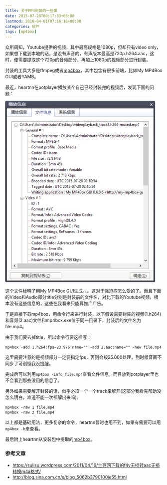 ```yaml
---
title: 关于MP4封装的一些事
date: 2015-07-28T00:17:33+08:00
lastmod: 2016-04-01T07:16:16+08:00
categories: 软件
tags: [mp4box]
---
```


众所周知，Youtube提供的视频，其中最高规格是1080p，但却只有video only，如果想下载到本地的话，是没有声音的，有声版本最高是720p.h264.aac，这时，便需要提取这个720p的音频部分，再加上1080p的视频部分进行封装。

封装的工具大多是ffmpeg或者[mp4box](http://www.videohelp.com/software/mp4box)，其中包含有很多前端，比如My MP4Box GUI或者YAMB。

最近，heartnn在potplayer播放某个自己已经封装完的视频后，发现下面的问题：

![](/uploads/2015/07/my-mp4box-gui.png)<!--more-->

这个文件标明了用My MP4Box GUI生成。。。这对于强迫症怎么受的了。而且下面的Video和Audio部分title分别是封装前的文件名，对比下载的Youtube视频，根本没有这些信息的，这些在我看来只能算推广广告。

于是直接下载mp4box，用命令行来进行封装，以下假设需要封装的视频(1.h264)和音频(2.aac)文件和mp4box.exe位于同一目录下，封装后的文件名为file.mp4。

由于我们要去掉title，所以命令行要这样写：

```dos
mp4box -add 1.h264:fps=23.976:name="" -add 2.aac:name="" -new file.mp4
```

这里需要注意的是视频部分一定要指定fps，否则会按25.000处理，到时候音画不同步了可别怪我没提醒。

完成后可以利用`mp4box -info file.mp4`查看文件信息，而且放到potplayer里也不会看到那些没用的信息了。

另外如果需要解开封装的话，似乎必须一个一个track来解开(这部分我看完帮助没怎么明白，难道不能一次都解出来吗)。

```dos
mp4box -raw 1 file.mp4
mp4box -raw 2 file.mp4
```

以上都是基础用法，更多复杂的命令，heartnn暂时也用不到，如果有需要可以用`mp4box -h`来查看。

最后附上heartnn从安装包中提取的[mp4box](/uploads/2015/07/mp4box-0.5.2-dev-rev537-gb163c01-master-win32.7z)。

### 参考文章

- https://sulisu.wordpress.com/2011/04/16/土豆网下载的f4v无损转aac无损转换m4a格式/
- http://blog.sina.com.cn/s/blog_5062b3790100ie55.html
